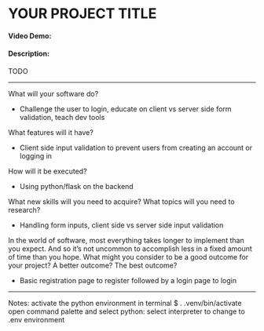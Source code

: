 # YOUR PROJECT TITLE
#### Video Demo:  <URL HERE>
#### Description:
TODO

---

What will your software do? 
- Challenge the user to login, educate on client vs server side form validation, teach dev tools

What features will it have?
- Client side input validation to prevent users from creating an account or logging in

How will it be executed?
- Using python/flask on the backend

What new skills will you need to acquire? What topics will you need to research?
- Handling form inputs, client side vs server side input validation

In the world of software, most everything takes longer to implement than you expect. And so it’s not uncommon to accomplish less in a fixed amount of time than you hope. What might you consider to be a good outcome for your project? A better outcome? The best outcome?
- Basic registration page to register followed by a login page to login

---

Notes:
activate the python environment in terminal $ . .venv/bin/activate
open command palette and select python: select interpreter to change to .env environment